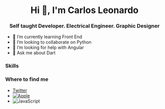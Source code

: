 <h1 align="center">Hi 👋, I'm Carlos Leonardo</h1>
<h3 align="center">Self taught Developer. Electrical Engineer. Graphic Designer</h3>


- 🌱 I’m currently learning Front End
- 👯 I’m looking to collaborate on Python
- 🤔 I’m looking for help with Angular
- 💬 Ask me about Dart

### Skills

### Where to find me
- [Twitter](https://twitter.com/len_great)
- [![Apple](https://img.shields.io/badge/iOS-999999?style=for-the-badge&logo=apple&logoColor=white&labelColor=101010)]()
- ![JavaScript](https://img.shields.io/badge/-JavaScript-black?style=flat-square&logo=javascript)
<!--
- 📫 How to reach me: ...
- 😄 Pronouns: ...
- ⚡ Fun fact: ...
--!>



